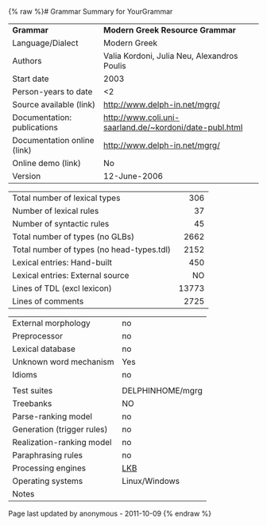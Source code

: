 {% raw %}# Grammar Summary for YourGrammar

|                             |                                                           |
|:----------------------------|:----------------------------------------------------------|
| **Grammar**                 | **Modern Greek Resource Grammar**                         |
| Language/Dialect            | Modern Greek                                              |
| Authors                     | Valia Kordoni, Julia Neu, Alexandros Poulis               |
| Start date                  | 2003                                                      |
| Person-years to date        | &lt;2                                                     |
| Source available (link)     | <http://www.delph-in.net/mgrg/>                           |
| Documentation: publications | <http://www.coli.uni-saarland.de/~kordoni/date-publ.html> |
| Documentation online (link) | <http://www.delph-in.net/mgrg/>                           |
| Online demo (link)          | No                                                        |
| Version                     | 12-June-2006                                              |

|                                           |       |
|-------------------------------------------|------:|
| Total number of lexical types             |   306 |
| Number of lexical rules                   |    37 |
| Number of syntactic rules                 |    45 |
| Total number of types (no GLBs)           |  2662 |
| Total number of types (no head-types.tdl) |  2152 |
| Lexical entries: Hand-built               |   450 |
| Lexical entries: External source          |    NO |
| Lines of TDL (excl lexicon)               | 13773 |
| Lines of comments                         |  2725 |

|                            |                  |
|----------------------------|:-----------------|
| External morphology        | no               |
| Preprocessor               | no               |
| Lexical database           | no               |
| Unknown word mechanism     | Yes              |
| Idioms                     | no               |
|                            |                  |
| Test suites                | DELPHINHOME/mgrg |
| Treebanks                  | NO               |
| Parse-ranking model        | no               |
| Generation (trigger rules) | no               |
| Realization-ranking model  | no               |
| Paraphrasing rules         | no               |
| Processing engines         | [LKB](https://blog.inductorsoftware.com/docsproto/tools/LkbTop)    |
| Operating systems          | Linux/Windows    |
| Notes                      |                  |

Page last updated by anonymous - 2011-10-09
{% endraw %}